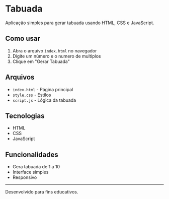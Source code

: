 # Tabuada

Aplicação simples para gerar tabuada usando HTML, CSS e JavaScript.

## Como usar

1. Abra o arquivo `index.html` no navegador
2. Digite um número e o numero de multiplos
3. Clique em "Gerar Tabuada"

## Arquivos

-   `index.html` - Página principal
-   `style.css` - Estilos
-   `script.js` - Lógica da tabuada

## Tecnologias

-   HTML
-   CSS
-   JavaScript

## Funcionalidades

-   Gera tabuada de 1 a 10
-   Interface simples
-   Responsivo

---

Desenvolvido para fins educativos.

```

```
